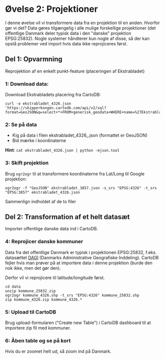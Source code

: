 # Øvelse 2: Projektioner

I denne øvelse vil vi transformere data fra en projektion til en anden. Hvorfor gør vi det? Data gøres tilgængelig i alle mulige forskellige projektioner (det offentlige Danmark deler typisk data i den "danske" projektion EPSG:25832). Nogle systemer håndterer kun nogle af  disse, så der kan opstå problemer ved import hvis data ikke reprojiceres først.

## Del 1: Opvarmning

Reprojektion af en enkelt punkt-feature (placeringen af Ekstrabladet)

### 1: Download data: 

Download Ekstrabladets placering fra CartoDB:

```
curl -o ekstrabladet_4326.json 'https://skipperkongen.cartodb.com/api/v2/sql?format=GeoJSON&q=select+*+FROM+generisk_geodata+WHERE+name=%27Ekstrabladet%27'
```

### 2: Se på data

* Kig på data i filen ekstrabladet_4326_.json (formattet er GeoJSON)
* Bid mærke i koordinaterne

**Hint**: `cat ekstrabladet_4326.json | python -mjson.tool`

### 3: Skift projektion

Brug `ogr2ogr` til at transformere koordinaterne fra Lat/Long til Google projektion:

```
ogr2ogr -f "GeoJSON" ekstrabladet_3857.json -s_srs "EPSG:4326" -t_srs "EPSG:3857" ekstrabladet_4326.json 
```

Sammenlign indholdet af de to filer

## Del 2: Transformation af et helt datasæt

Importer offentlige danske data ind i CartoDB.

### 4: Reprojicer danske kommuner

Data fra det offentlige Danmark er typisk i projektionen EPSG:25832, f.eks. datasættet [DAGI](http://download.kortforsyningen.dk/content/danmarks-administrative-geografiske-inddeling-1500000) (Danmarks Administrative Geografiske Inddeling). CartoDB fejler hvis man prøver på at importere data i denne projektion (burde den nok ikke, men det gør den).

Derfor vil vi reprojicere til latitude/longitude først.

```
cd data
unzip kommune_25832.zip
ogr2ogr kommune_4326.shp -t_srs "EPSG:4326" kommune_25832.shp
zip kommune_4326.zip kommune_4326.*
```

### 5: Upload til CartoDB

Brug upload-formularen ("Create new Table") i CartoDB dashboard til at importere zip fil med kommuner.

### 6: Åben table og se på kort

Hvis du er zoomet helt ud, så zoom ind på Danmark.

